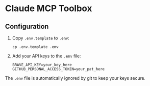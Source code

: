 # Claude MCP Toolbox

## Configuration

1. Copy `.env.template` to `.env`:
   ```
   cp .env.template .env
   ```

2. Add your API keys to the `.env` file:
   ```
   BRAVE_API_KEY=your_key_here
   GITHUB_PERSONAL_ACCESS_TOKEN=your_pat_here
   ```

The `.env` file is automatically ignored by git to keep your keys secure.

